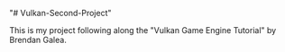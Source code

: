 "# Vulkan-Second-Project" 

This is my project following along the "Vulkan Game Engine Tutorial" by Brendan Galea.
